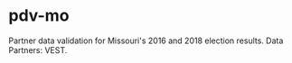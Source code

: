 # pdv-mo  
Partner data validation for Missouri's 2016 and 2018 election results. 
Data Partners: VEST. 


